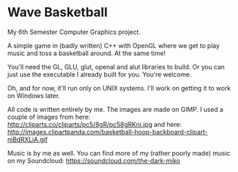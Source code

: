 # Wave Basketball

My 6th Semester Computer Graphics project.

A simple game in (badly written) C++ with OpenGL where we get to play music and toss a basketball around. At the same time!

You'll need the GL, GLU, glut, openal and alut libraries to build. Or you can just use the executable I already built for you. You're welcome.

Oh, and for now, it'll run only on UNIX systems. I'll work on getting it to work on Windows later.

All code is written entirely by me. The images are made on GIMP. I used a couple of images from here: 
<http://cliparts.co/cliparts/pc5/8gR/pc58gRKni.jpg> and here:
<http://images.clipartpanda.com/basketball-hoop-backboard-clipart-niBdRXLiA.gif>

Music is by me as well. You can find more of my (rather poorly made) music on my Soundcloud: <https://soundcloud.com/the-dark-miko>

